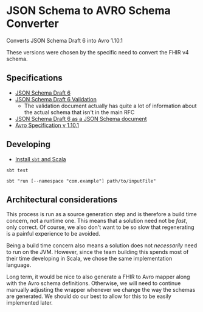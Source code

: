 # JSON Schema to AVRO Schema Converter

Converts JSON Schema Draft 6 into Avro 1.10.1

These versions were chosen by the specific need to convert the FHIR v4 schema.

## Specifications

- [JSON Schema Draft 6](https://tools.ietf.org/html/draft-wright-json-schema-01)
- [JSON Schema Draft 6 Validation](https://tools.ietf.org/html/draft-wright-json-schema-validation-01)
  * The validation document actually has quite a lot of information about the actual schema 
    that isn't in the main RFC
- [JSON Schema Draft 6 as a JSON Schema document](https://json-schema.org/draft-06/schema)
- [Avro Specification v 1.10.1](https://avro.apache.org/docs/1.10.1/spec.html)

## Developing

- [Install `sbt` and Scala](https://docs.scala-lang.org/getting-started/index.html)

```console
sbt test
```

```console
sbt "run [--namespace "com.example"] path/to/inputFile"
```

## Architectural considerations

This process is run as a source generation step and is therefore a build time concern, not a runtime one.
This means that a solution need not be _fast_, only correct.
Of course, we also don't want to be so slow that regenerating is a painful experience to be avoided.

Being a build time concern also means a solution does not _necessarily_ need to run on the JVM.
However, since the team building this spends most of their time developing in Scala,
we chose the same implementation language.

Long term, it would be nice to also generate a FHIR to Avro mapper along with the Avro schema definitions.
Otherwise, we will need to continue manually adjusting the wrapper whenever we change the way the schemas are generated.
We should do our best to allow for this to be easily implemented later.